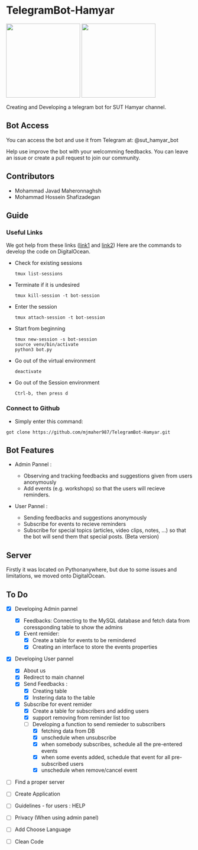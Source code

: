 # TelegramBot-Hamyar
<img src="https://github.com/mjmaher987/TelegramBot-Hamyar/assets/77095635/4565899d-3d07-48a5-ad48-a1b0df2ea83e)" width="200" />

<img src="https://github.com/mjmaher987/TelegramBot-Hamyar/assets/77095635/a334bd19-2add-4a7c-b603-a23618daa377)" width="200" />


Creating and Developing a telegram bot for SUT Hamyar channel.

## Bot Access
You can access the bot and use it from Telegram at: @sut_hamyar_bot

Help use improve the bot with your welcomming feedbacks. You can leave an issue or create a pull request to join our community.

## Contributors
- Mohammad Javad Maheronnaghsh
- Mohammad Hossein Shafizadegan

## Guide
### Useful Links
We got help from these links ([link1](https://www.youtube.com/watch?v=fReAwuHUiiE) and [link2](https://www.youtube.com/watch?v=LL9XbWEXELc]))
Here are the commands to develop the code on DigitalOcean.
- Check for existing sessions
  ```
  tmux list-sessions
  ```
- Terminate if it is undesired
  ```
  tmux kill-session -t bot-session
  ```
- Enter the session
  ```
  tmux attach-session -t bot-session
  ```
- Start from beginning
  ```
  tmux new-session -s bot-session
  source venv/bin/activate
  python3 bot.py
  ```  
- Go out of the virtual environment
  ```
  deactivate
  ```
- Go out of the Session environment
  ```
  Ctrl-b, then press d
  ```
### Connect to Github
- Simply enter this command:
```
got clone https://github.com/mjmaher987/TelegramBot-Hamyar.git
```
## Bot Features
- Admin Pannel :
    - Observing and tracking feedbacks and suggestions given from users anonymously
    - Add events (e.g. workshops) so that the users will recieve reminders.

- User Pannel :
    - Sending feedbacks and suggestions anonymously
    - Subscribe for events to recieve reminders
    - Subscribe for special topics (articles, video clips, notes, ...) so that the bot will send them that special posts. (Beta version)

## Server
Firstly it was located on Pythonanywhere, but due to some issues and limitations, we moved onto DigitalOcean.

## To Do
- [x] Developing Admin pannel
    - [x] Feedbacks: Connecting to the MySQL database and fetch data from coressponding table to show the admins
    - [x] Event remider:
        - [x] Create a table for events to be remindered
        - [x] Creating an interface to store the events properties
- [x] Developing User pannel
    - [x] About us
    - [x] Redirect to main channel
    - [x] Send Feedbacks :
        - [x] Creating table
        - [x] Instering data to the table
    - [x] Subscribe for event remider
        - [x] Create a table for subscribers and adding users
        - [x] support removing from reminder list too
        - [ ] Developing a function to send remieder to subscribers
            - [x] fetching data from DB
            - [x] unschedule when unsubscribe
            - [x] when somebody subscribes, schedule all the pre-entered events
            - [x] when some events added, schedule that event for all pre-subscribed users
            - [x] unschedule when remove/cancel event
- [ ] Find a proper server
- [ ] Create Application
- [ ] Guidelines - for users : HELP
- [ ] Privacy (When using admin panel)
- [ ] Add Choose Language
- [ ] Clean Code

